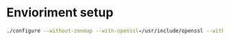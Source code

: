 # Envioriment setup

```bash
./configure --without-zenmap --with-openssl=/usr/include/openssl --without-nping
```


